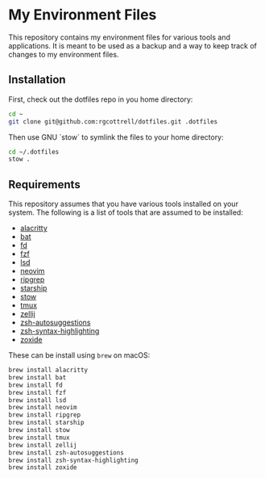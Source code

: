# My Environment Files

This repository contains my environment files for various tools and
applications. It is meant to be used as a backup and a way to keep
track of changes to my environment files.

## Installation

First, check out the dotfiles repo in you home directory:

```bash
cd ~
git clone git@github.com:rgcottrell/dotfiles.git .dotfiles
```

Then use GNU ´stow´ to symlink the files to your home directory:

```bash
cd ~/.dotfiles
stow .
```

## Requirements

This repository assumes that you have various tools installed on your system.
The following is a list of tools that are assumed to be installed:

- [alacritty](https://alacritty.org/)
- [bat](https://github.com/sharkdp/bat)
- [fd](https://github.com/sharkdp/fd)
- [fzf](https://github.com/junegunn/fzf)
- [lsd](https://github.com/lsd-rs/lsd)
- [neovim](https://neovim.io/)
- [ripgrep](https://github.com/BurntSushi/ripgrep)
- [starship](https://starship.rs/)
- [stow](https://www.gnu.org/software/stow)
- [tmux](https://github.com/tmux/tmux)
- [zellij](https://zellij.dev/)
- [zsh-autosuggestions](https://github.com/zsh-users/zsh-autosuggestions)
- [zsh-syntax-highlighting](https://github.com/zsh-users/zsh-syntax-highlighting)
- [zoxide](https://github.com/ajeetdsouza/zoxide)

These can be install using `brew` on macOS:

```bash
brew install alacritty
brew install bat
brew install fd
brew install fzf
brew install lsd
brew install neovim
brew install ripgrep
brew install starship
brew install stow
brew install tmux
brew install zellij
brew install zsh-autosuggestions
brew install zsh-syntax-highlighting
brew install zoxide
```
